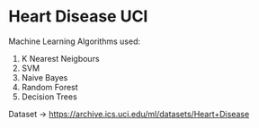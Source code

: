 # Heart Disease UCI

Machine Learning Algorithms used:

1. K Nearest Neigbours
2. SVM
3. Naive Bayes
4. Random Forest
5. Decision Trees

Dataset -> https://archive.ics.uci.edu/ml/datasets/Heart+Disease
